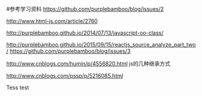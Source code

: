 #参考学习资料
https://github.com/purplebamboo/blog/issues/2

http://www.html-js.com/article/2760

http://purplebamboo.github.io/2014/07/13/javascript-oo-class/


http://purplebamboo.github.io/2015/09/15/reactjs_source_analyze_part_two/
https://github.com/purplebamboo/blog/issues/3



http://www.cnblogs.com/humin/p/4556820.html
js的几种继承方式


http://www.cnblogs.com/pssp/p/5216085.html

Tess test